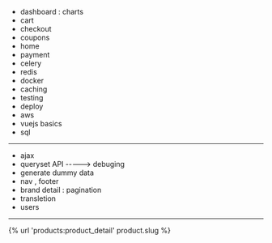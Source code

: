
- dashboard : charts
- cart
- checkout
- coupons
- home
- payment
- celery
- redis
- docker
- caching
- testing
- deploy
- aws
- vuejs basics
- sql
----------------------
- ajax
- queryset API -----> debuging
- generate dummy data 
- nav , footer
- brand detail : pagination
- transletion
- users
-----------------------------------------------------
{%  url 'products:product_detail' product.slug %}